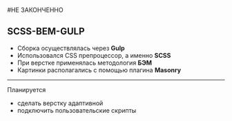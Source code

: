 #НЕ ЗАКОНЧЕННО
## SCSS-BEM-GULP
* Сборка осуществлялась через **Gulp**
* Использовался CSS препроцессор, а именно **SCSS**
* При верстке применялась методология **БЭМ**
* Картинки располагались с помощью плагина **Masonry**
--------
Планируется 
* сделать верстку адаптивной
* подключить пользовательские скрипты
